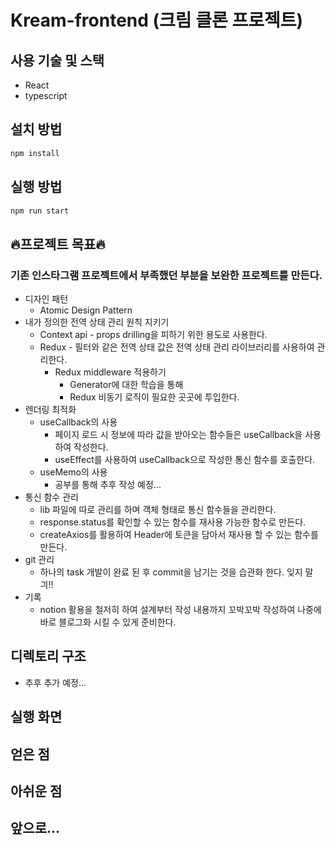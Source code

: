 # Kream-frontend (크림 클론 프로젝트)

## 사용 기술 및 스택

- React
- typescript

## 설치 방법

```jsx
npm install
```

## 실행 방법

```jsx
npm run start
```

## 🔥프로젝트 목표🔥

### 기존 인스타그램 프로젝트에서 부족했던 부분을 보완한 프로젝트를 만든다.

- 디자인 패턴
  - Atomic Design Pattern
- 내가 정의한 전역 상태 관리 원칙 지키기
  - Context api - props drilling을 피하기 위한 용도로 사용한다.
  - Redux - 필터와 같은 전역 상태 값은 전역 상태 관리 라이브러리를 사용하여 관리한다.
    - Redux middleware 적용하기
      - Generator에 대한 학습을 통해
      - Redux 비동기 로직이 필요한 곳곳에 투입한다.
- 렌더링 최적화
  - useCallback의 사용
    - 페이지 로드 시 정보에 따라 값을 받아오는 함수들은 useCallback을 사용하여 작성한다.
    - useEffect를 사용하여 useCallback으로 작성한 통신 함수를 호출한다.
  - useMemo의 사용
    - 공부를 통해 추후 작성 예정...
- 통신 함수 관리
  - lib 파일에 따로 관리를 하며 객체 형태로 통신 함수들을 관리한다.
  - response.status를 확인할 수 있는 함수를 재사용 가능한 함수로 만든다.
  - createAxios를 활용하여 Header에 토큰을 담아서 재사용 할 수 있는 함수를 만든다.
- git 관리
  - 하나의 task 개발이 완료 된 후 commit을 남기는 것을 습관화 한다. 잊지 말긔!!
- 기록
  - notion 활용을 철저히 하여 설계부터 작성 내용까지 꼬박꼬박 작성하여 나중에 바로 블로그화 시킬 수 있게 준비한다.

## 디렉토리 구조

- 추후 추가 예정...

## 실행 화면

## 얻은 점

## 아쉬운 점

## 앞으로...
